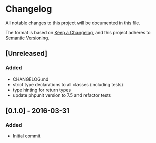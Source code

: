 # Changelog
All notable changes to this project will be documented in this file.

The format is based on [Keep a Changelog](https://keepachangelog.com/en/1.0.0/),
and this project adheres to [Semantic Versioning](https://semver.org/spec/v2.0.0.html).

## [Unreleased]
### Added
- CHANGELOG.md
- strict type declarations to all classes (including tests)
- type hinting for return types
- update phpunit version to 7.5 and refactor tests

## [0.1.0] - 2016-03-31
### Added
- Initial commit. 